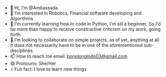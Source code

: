 - 👋 Hi, I’m @Ambassada
- 👀 I’m interested in Robotics, Financial software developing and Algorithms
- 🌱 I’m currently learning how to code in Python, I'm sill a beginner. So I'd be more than happy to receive constructive criticism on my work, going forth.
- 💞️ I’m looking to collaborate on simple projects, as of yet, anything at all it does not necessarily have to be in one of the aforementioned sub-disciplines.
- 📫 How to reach me email: bonolongindo03@gmail.com
- 😄 Pronouns: She/Her
- ⚡ Fun fact: I love to learn new things

<!---
Ambassada/Ambassada is a ✨ special ✨ repository because its `README.md` (this file) appears on your GitHub profile.
You can click the Preview link to take a look at your changes.
--->
